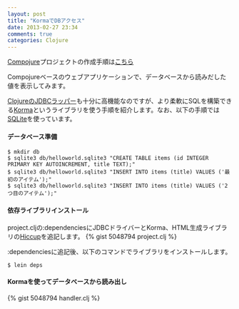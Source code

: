 ```yaml
---
layout: post
title: "KormaでDBアクセス"
date: 2013-02-27 23:34
comments: true
categories: Clojure
---
```

[Compojure](https://github.com/weavejester/compojure)プロジェクトの作成手順は[こちら](http://matstani.github.com/blog/2013/02/27/create-compojure-project/)

Compojureベースのウェブアプリケーションで、データベースから読みだした値を表示してみます。

[ClojureのJDBCラッパー](http://clojure.github.com/java.jdbc/)も十分に高機能なのですが、より柔軟にSQLを構築できる[Korma](https://github.com/korma/Korma)というライブラリを使う手順を紹介します。なお、以下の手順では[SQLite](http://www.sqlite.org/)を使っています。

#### データベース準備
```
$ mkdir db
$ sqlite3 db/helloworld.sqlite3 "CREATE TABLE items (id INTEGER PRIMARY KEY AUTOINCREMENT, title TEXT);"
$ sqlite3 db/helloworld.sqlite3 "INSERT INTO items (title) VALUES ('最初のアイテム');"
$ sqlite3 db/helloworld.sqlite3 "INSERT INTO items (title) VALUES ('2つ目のアイテム');"
```

#### 依存ライブラリインストール
project.cljの:dependenciesにJDBCドライバーとKorma、HTML生成ライブラリの[Hiccup](https://github.com/weavejester/hiccup)を追記します。
{% gist 5048794 project.clj %}

:dependenciesに追記後、以下のコマンドでライブラリをインストールします。
```
$ lein deps
```

#### Kormaを使ってデータベースから読み出し
{% gist 5048794 handler.clj %}
